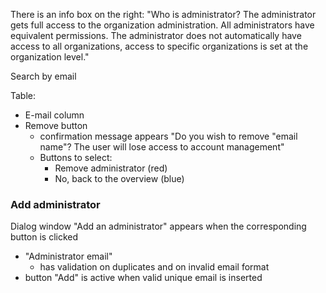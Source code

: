 
There is an info box on the right:
"Who is administrator?
The administrator gets full access to the organization administration. All administrators have equivalent permissions. The administrator does not automatically have access to all organizations, access to specific organizations is set at the organization level."

Search by email

Table:
* E-mail column
* Remove button
	* confirmation message appears "Do you wish to remove "email name"? The user will lose access to account management"
	* Buttons to select:
		* Remove administrator (red)
		* No, back to the overview (blue)
### Add administrator

Dialog window "Add an administrator" appears when the corresponding button is clicked

* "Administrator email"
	* has validation on duplicates and on invalid email format
* button "Add" is active when valid unique email is inserted

